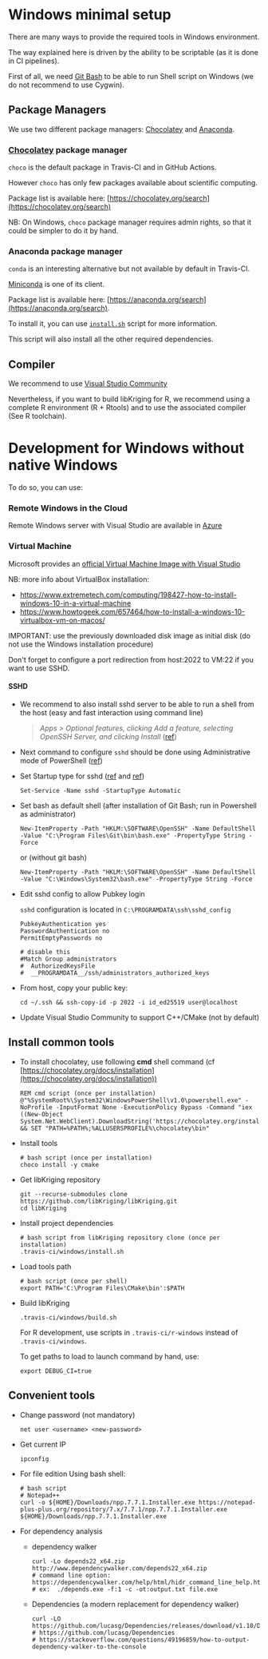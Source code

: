 # Windows minimal setup

There are many ways to provide the required tools in Windows environment.

The way explained here is driven by the ability to be scriptable (as it is done in CI pipelines).

First of all, we need [Git Bash](https://gitforwindows.org) to be able to run Shell script on Windows (we do not recommend to use Cygwin).

## Package Managers

We use two different package managers: [Chocolatey](https://chocolatey.org) and [Anaconda](https://docs.conda.io/en/latest/miniconda.html).

### [Chocolatey](https://chocolatey.org) package manager

`choco` is the default package in Travis-CI and in GitHub Actions.

However `choco` has only few packages available about scientific computing.

Package list is available here: [https://chocolatey.org/search](https://chocolatey.org/search)

NB: On Windows, `choco` package manager requires admin rights, so that it could be simpler to do it by hand.

### Anaconda package manager

`conda` is an interesting alternative but not available by default in Travis-CI.

[Miniconda](https://docs.conda.io/en/latest/miniconda.html) is one of its client.

Package list is available here: [https://anaconda.org/search](https://anaconda.org/search).

To install it, you can use [`install.sh`](../../../.travis-ci/windows/install.sh) script for more information.

This script will also install all the other required dependencies.

## Compiler

We recommend to use [Visual Studio Community](https://visualstudio.microsoft.com/fr/vs/community/)

Nevertheless, if you want to build libKriging for R, we recommend using a complete R environment (R + Rtools) and to use the associated compiler (See R toolchain).

# Development for Windows without native Windows

To do so, you can use:
### Remote Windows in the Cloud

Remote Windows server with Visual Studio are available in [Azure](https://azuremarketplace.microsoft.com/fr-fr/marketplace/apps/category/compute?filters=virtual-machine-images%3Bmicrosoft%3Bwindows&page=1&subcategories=application-infrastructure&search=visual%20studio) 

### Virtual Machine

Microsoft provides an [official Virtual Machine Image with Visual Studio](https://developer.microsoft.com/fr-fr/windows/downloads/virtual-machines/)

NB: more info about VirtualBox installation:
  * https://www.extremetech.com/computing/198427-how-to-install-windows-10-in-a-virtual-machine
  * https://www.howtogeek.com/657464/how-to-install-a-windows-10-virtualbox-vm-on-macos/
  
  IMPORTANT: use the previously downloaded disk image as initial disk (do not use the Windows installation procedure)

Don't forget to configure a port redirection from host:2022 to VM:22 if you want to use SSHD.

#### SSHD
* We recommend to also install sshd server to be able to run a shell from the host (easy and fast interaction using command line)

  > *Apps > Optional features, clicking Add a feature, selecting OpenSSH Server, and clicking Install* ([ref](https://virtualizationreview.com/articles/2020/05/21/ssh-server-on-windows-10.aspx))

* Next command to configure `sshd` should be done using Administrative mode of PowerShell ([ref](https://superuser.com/questions/1584086/cant-start-the-openssh-sshd-service-via-powershell-start-service-sshd))

* Set Startup type for sshd ([ref](https://medium.com/dev-genius/set-up-your-ssh-server-in-windows-10-native-way-1aab9021c3a6) and [ref](https://medium.com/dev-genius/set-up-your-ssh-server-in-windows-10-native-way-1aab9021c3a6))
  ```
  Set-Service -Name sshd -StartupType Automatic
  ```

* Set bash as default shell (after installation of Git Bash; run in Powershell as administrator)
  ```
  New-ItemProperty -Path "HKLM:\SOFTWARE\OpenSSH" -Name DefaultShell -Value "C:\Program Files\Git\bin\bash.exe" -PropertyType String -Force
  ```
  or (without git bash)
  ```
  New-ItemProperty -Path "HKLM:\SOFTWARE\OpenSSH" -Name DefaultShell -Value "C:\Windows\System32\bash.exe" -PropertyType String -Force
  ```

* Edit sshd config to allow Pubkey login

  `sshd` configuration is located in `C:\PROGRAMDATA\ssh\sshd_config`

  ```
  PubkeyAuthentication yes
  PasswordAuthentication no
  PermitEmptyPasswords no
  
  # disable this
  #Match Group administrators
  #  AuthorizedKeysFile
  #  __PROGRAMDATA__/ssh/administrators_authorized_keys
  ```

* From host, copy your public key:
  ```
  cd ~/.ssh && ssh-copy-id -p 2022 -i id_ed25519 user@localhost
  ```

* Update Visual Studio Community to support C++/CMake (not by default)

## Install common tools
* To install chocolatey, use following __cmd__ shell command (cf [https://chocolatey.org/docs/installation](https://chocolatey.org/docs/installation))
  ```
  REM cmd script (once per installation)
  @"%SystemRoot%\System32\WindowsPowerShell\v1.0\powershell.exe" -NoProfile -InputFormat None -ExecutionPolicy Bypass -Command "iex ((New-Object System.Net.WebClient).DownloadString('https://chocolatey.org/install.ps1'))" && SET "PATH=%PATH%;%ALLUSERSPROFILE%\chocolatey\bin"
  ```
* Install tools 
  ```
  # bash script (once per installation)
  choco install -y cmake
  ```
* Get libKriging repository
  ```
  git --recurse-submodules clone https://github.com/libKriging/libKriging.git
  cd libKriging
  ```
* Install project dependencies  
  ```
  # bash script from libKriging repository clone (once per installation)
  .travis-ci/windows/install.sh
  ```
* Load tools path
  ```
  # bash script (once per shell)
  export PATH='C:\Program Files\CMake\bin':$PATH
  ```
* Build libKriging
  ```
  .travis-ci/windows/build.sh
  ```

  For R development, use scripts in `.travis-ci/r-windows` instead of `.travis-ci/windows`.
  
  To get paths to load to launch command by hand, use:
  ```
  export DEBUG_CI=true
  ```

## Convenient tools

* Change password (not mandatory)
  ```
  net user <username> <new-password>
  ```

* Get current IP
  ```
  ipconfig
  ```
  
* For file edition
Using bash shell:
  ```
  # bash script
  # Notepad++
  curl -o ${HOME}/Downloads/npp.7.7.1.Installer.exe https://notepad-plus-plus.org/repository/7.x/7.7.1/npp.7.7.1.Installer.exe
  ${HOME}/Downloads/npp.7.7.1.Installer.exe
  ```  
  
* For dependency analysis
  * dependency walker
    ```
    curl -Lo depends22_x64.zip http://www.dependencywalker.com/depends22_x64.zip
    # command line option: https://dependencywalker.com/help/html/hidr_command_line_help.htm
    # ex:  ./depends.exe -f:1 -c -ot:output.txt file.exe
    ```
    
  * Dependencies (a modern replacement for dependency walker)
    ```
    curl -LO https://github.com/lucasg/Dependencies/releases/download/v1.10/Dependencies_x64_Release.zip
    # https://github.com/lucasg/Dependencies
    # https://stackoverflow.com/questions/49196859/how-to-output-dependency-walker-to-the-console
    ```
  


